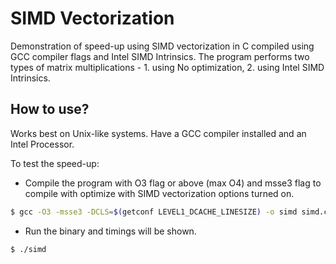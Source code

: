 # SIMD Vectorization
Demonstration of speed-up using SIMD vectorization in C compiled using GCC compiler flags and Intel SIMD Intrinsics. The program performs two types of matrix multiplications - 1. using No optimization, 2. using Intel SIMD Intrinsics.


## How to use?
Works best on Unix-like systems. Have a GCC compiler installed and an Intel Processor.

To test the speed-up:
 * Compile the program with O3 flag or above (max O4) and msse3 flag to compile with optimize with SIMD vectorization options turned on.
```bash
$ gcc -O3 -msse3 -DCLS=$(getconf LEVEL1_DCACHE_LINESIZE) -o simd simd.c
```
 * Run the binary and timings will be shown.
```bash
$ ./simd
```
